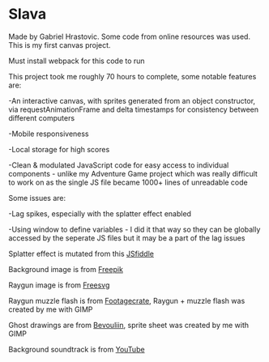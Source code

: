 # Slava
Made by Gabriel Hrastovic. Some code from online resources was used. This is my first canvas project.

Must install webpack for this code to run

 This project took me roughly 70 hours to complete, some notable features are:

-An interactive canvas, with sprites generated from an object constructor, via requestAnimationFrame and delta timestamps for consistency between different computers

-Mobile responsiveness

-Local storage for high scores

-Clean & modulated JavaScript code for easy access to individual components - unlike my Adventure Game project which was really difficult to work on as the single JS file became 1000+ lines of unreadable code





Some issues are:

-Lag spikes, especially with the splatter effect enabled

-Using window to define variables - I did it that way so they can be globally accessed by the seperate JS files but it may be a part of the lag issues


Splatter effect is mutated from this [JSfiddle](https://jsfiddle.net/decx/Ca9Y7/)

Background image is from [Freepik](https://www.freepik.com/free-vector/aurora-borealis-northern-lights-arctic-sky-night-vector-cartoon-illustration-winter-sky-wit_18164696.htm)

Raygun image is from [Freesvg](https://freesvg.org/1478221359)

Raygun muzzle flash is from [Footagecrate](https://footagecrate.com/video-effects/footagecrate-scifi-muzzleflash-electric-front), Raygun + muzzle flash was created by me with GIMP

Ghost drawings are from [Bevouliin](https://bevouliin.com/spooky-ghost-sprites-free-game-asset/), sprite sheet was created by me with GIMP

Background soundtrack is from [YouTube](https://www.youtube.com/watch?v=n4A_F5SXmgo)



